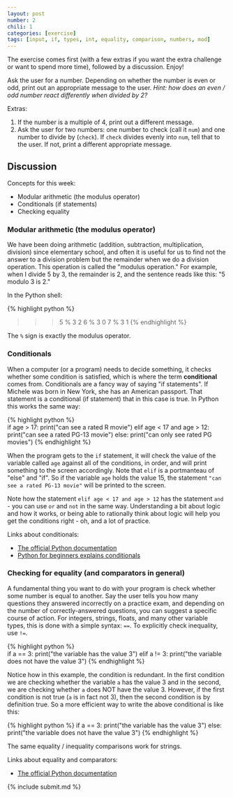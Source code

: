 ```yaml
---
layout: post
number: 2
chili: 1
categories: [exercise]
tags: [input, if, types, int, equality, comparison, numbers, mod]
---
```


The exercise comes first (with a few extras if you want the extra challenge or want to spend more time), followed by a discussion. Enjoy!

Ask the user for a number. Depending on whether the number is even or odd, print out an appropriate message to the user. _Hint: how does an even / odd number react differently when divided by 2?_

Extras: 

1. If the number is a multiple of 4, print out a different message. 
2. Ask the user for two numbers: one number to check (call it `num`) and one number to divide by (`check`). If `check` divides evenly into `num`, tell that to the user. If not, print a different appropriate message.

## Discussion

Concepts for this week: 

* Modular arithmetic (the modulus operator)
* Conditionals (if statements)
* Checking equality

### Modular arithmetic (the modulus operator)

We have been doing arithmetic (addition, subtraction, multiplication, division) since elementary school, and often it is useful for us to find not the answer to a division problem but the remainder when we do a division operation. This operation is called the "modulus operation." For example, when I divide 5 by 3, the remainder is 2, and the sentence reads like this: "5 modulo 3 is 2." 

In the Python shell: 

{% highlight python %}  
>>> 5 % 3
2
>>> 6 % 3
0
>>> 7 % 3
1
{% endhighlight %}

The `%` sign is exactly the modulus operator. 

### Conditionals

When a computer (or a program) needs to decide something, it checks whether some condition is satisfied, which is where the term **conditional** comes from. Conditionals are a fancy way of saying "if statements". If Michele was born in New York, she has an American passport. That statement is a conditional (if statement) that in this case is true. In Python this works the same way: 

{% highlight python %}  
if age > 17: 
  print("can see a rated R movie")
elif age < 17 and age > 12:
  print("can see a rated PG-13 movie")
else: 
  print("can only see rated PG movies")
{% endhighlight %}

When the program gets to the `if` statement, it will check the value of the variable called `age` against all of the conditions, in order, and will print something to the screen accordingly. Note that `elif` is a portmanteau of "else" and "if". So if the variable `age` holds the value 15, the statement `"can see a rated PG-13 movie"` will be printed to the screen. 

Note how the statement `elif age < 17 and age > 12` has the statement `and` - you can use `or` and `not` in the same way. Understanding a bit about logic and how it works, or being able to rationally think about logic will help you get the conditions right - oh, and a lot of practice.

Links about conditionals: 

* [The official Python documentation](https://docs.python.org/3.3/tutorial/controlflow.html)
* [Python for beginners explains conditionals](http://www.pythonforbeginners.com/basics/python-if-elif-else-statement/)

### Checking for equality (and comparators in general)

A fundamental thing you want to do with your program is check whether some number is equal to another. Say the user tells you how many questions they answered incorrectly on a practice exam, and depending on the number of correctly-answered questions, you can suggest a specific course of action. For integers, strings, floats, and many other variable types, this is done with a simple syntax: `==`. To explicitly check inequality, use `!=`.

{% highlight python %}  
if a == 3: 
  print("the variable has the value 3")
elif a != 3:
  print("the variable does not have the value 3")
{% endhighlight %}

Notice how in this example, the condition is redundant. In the first condition we are checking whether the variable `a` has the value 3 and in the second, we are checking whether `a` does NOT have the value 3. However, if the first condition is not true (`a` is in fact not 3), then the second condition is by definition true. So a more efficient way to write the above conditional is like this: 

{% highlight python %}
if a == 3: 
  print("the variable has the value 3")
else:
  print("the variable does not have the value 3")
{% endhighlight %}

The same equality / inequality comparisons work for strings.

Links about equality and comparators: 

* [The official Python documentation](https://docs.python.org/3.3/library/stdtypes.html?highlight=comparison#comparisons)

{% include submit.md %}